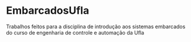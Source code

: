 # EmbarcadosUfla
Trabalhos feitos para a disciplina de introdução aos sistemas embarcados do curso de engenharia de controle e automação da Ufla
